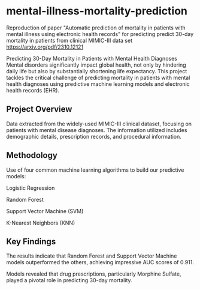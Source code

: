 # mental-illness-mortality-prediction
Reproduction of paper "Automatic prediction of mortality in patients with mental illness using electronic health records" for predicting predict 30-day mortality in patients from clinical MIMIC-III data set
https://arxiv.org/pdf/2310.12121

Predicting 30-Day Mortality in Patients with Mental Health Diagnoses
Mental disorders significantly impact global health, not only by hindering daily life but also by substantially shortening life expectancy. This project tackles the critical challenge of predicting mortality in patients with mental health diagnoses using predictive machine learning models and electronic health records (EHR).

## Project Overview
Data extracted from the widely-used MIMIC-III clinical dataset, focusing on patients with mental disease diagnoses. The information utilized includes demographic details, prescription records, and procedural information.

## Methodology
Use of four common machine learning algorithms to build our predictive models:

Logistic Regression

Random Forest

Support Vector Machine (SVM)

K-Nearest Neighbors (KNN)

## Key Findings
The results indicate that Random Forest and Support Vector Machine models outperformed the others, achieving impressive AUC scores of 0.911.

Models revealed that drug prescriptions, particularly Morphine Sulfate, played a pivotal role in predicting 30-day mortality.
